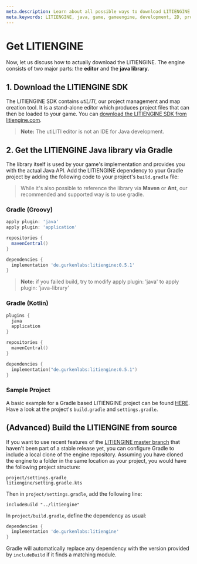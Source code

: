 ```yaml
---
meta.description: Learn about all possible ways to download LITIENGINE and include it in your project.
meta.keywords: LITIENGINE, java, game, gameengine, development, 2D, programming, library, SDK, repository, build
---
```


# Get LITIENGINE
Now, let us discuss how to actually download the LITIENGINE. The engine consists of two major parts: the **editor** and the **java library**.

## 1. Download the LITIENGINE SDK

The LITIENGINE SDK contains *utiLITI*, our project management and map creation tool. It is a stand-alone editor which produces project files that can then be loaded to your game. You can [download the LITIENGINE SDK from litiengine.com](https://litiengine.com/download/).

> **Note:** The utiLITI editor is not an IDE for Java development.

## 2. Get the LITIENGINE Java library via Gradle

The library itself is used by your game's implementation and provides you with the actual Java API.
Add the LITIENGINE dependency to your Gradle project by adding the following code to your project's `build.gradle` file:

> While it's also possible to reference the library via **Maven** or **Ant**, our recommended and supported way is to use gradle. 
> 

### Gradle (Groovy)
```groovy
apply plugin: 'java'
apply plugin: 'application'

repositories {
  mavenCentral()
}

dependencies {
  implementation 'de.gurkenlabs:litiengine:0.5.1'
}
```
> **Note:** if you failed build, try to modify apply plugin: 'java' to apply plugin: 'java-library'

### Gradle (Kotlin)
```kotlin
plugins {
  java
  application
}

repositories {
  mavenCentral()
}

dependencies {
  implementation("de.gurkenlabs:litiengine:0.5.1")
}
```

### Sample Project
A basic example for a Gradle based LITIENGINE project can be found [HERE](https://github.com/gurkenlabs/litiengine-gurk-nukem). Have a look at the project's `build.gradle` and `settings.gradle`.

## (Advanced) Build the LITIENGINE from source

 If you want to use recent features of the [LITIENGINE master branch](https://github.com/gurkenlabs/litiengine/tree/master) that haven't been part of a stable release yet, you can configure Gradle to include a local clone of the engine repository. Assuming you have cloned the engine to a folder in the same location as your project, you would have the following project structure:
```
project/settings.gradle
litiengine/setting.gradle.kts
```
Then in `project/settings.gradle`, add the following line:
```
includeBuild "../litiengine"
```
In `project/build.gradle`, define the dependency as usual:

```groovy
dependencies {
  implementation 'de.gurkenlabs:litiengine'
}
```
 Gradle will automatically replace any dependency with the version provided by `includeBuild` if it finds a matching module.